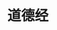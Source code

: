 # 道德经

<Article />

<script setup>
import Article from '../.vitepress/components/arts/Article.vue'
</script>
